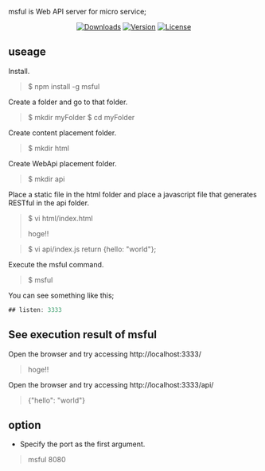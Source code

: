 msful is Web API server for micro service;

<p align="center">
  <a href="https://www.npmjs.com/package/msful"><img src="https://img.shields.io/npm/dt/msful.svg" alt="Downloads"></a>
  <a href="https://www.npmjs.com/package/msful"><img src="https://img.shields.io/npm/v/msful.svg" alt="Version"></a>
  <a href="https://www.npmjs.com/package/msful"><img src="https://img.shields.io/npm/l/msful.svg" alt="License"></a>
</p>

## useage

Install.

> $ npm install -g msful


Create a folder and go to that folder.

> $ mkdir myFolder
> $ cd myFolder

Create content placement folder.

> $ mkdir html

Create WebApi placement folder.

> $ mkdir api

Place a static file in the html folder and place a javascript file that generates RESTful in the api folder.

> $ vi html/index.html
> <html><head></head><body>hoge!!</body></html>

> $ vi api/index.js
> return {hello: "world"};

Execute the msful command.

> $ msful

You can see something like this;

```javascript
## listen: 3333
```

## See execution result of msful

Open the browser and try accessing http://localhost:3333/
> hoge!!

Open the browser and try accessing http://localhost:3333/api/
> {"hello": "world"}


## option

- Specify the port as the first argument.
> msful 8080

